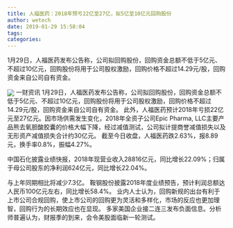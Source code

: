 ```yaml
---
title: 人福医药：2018年预亏22亿至27亿，拟5亿至10亿元回购股份
author: wetech
date: 2019-01-29 15:58:04
tags: 
categories: 
---
```

1月29日，人福医药发布公告称，公司拟回购股份，回购资金总额不低于5亿元、不超过10亿元，回购股份将用于公司股权激励，回购价格不超过14.29元/股，回购资金来自公司自有资金。
<!-- more -->
<img align="center" border="0" src="https://imgcdn.yicai.com/uppics/images/2019/01/b0a1e6e58ad7e009070fce9c96d7265a.jpg" />
一财资讯
1月29日，人福医药发布公告称，公司拟回购股份，回购资金总额不低于5亿元、不超过10亿元，回购股份将用于公司股权激励，回购价格不超过14.29元/股，回购资金来自公司自有资金。
此外，人福医药预计2018年亏损22亿元至27亿元。因市场供需发生变化，2018年全资子公司Epic Pharma, LLC主要产品熊去氧胆酸胶囊的价格大幅下降，经过减值测试，公司拟计提商誉减值损失以及无形资产减值损失合计约30亿元。
截至今日收盘，人福医药跌2.63%，报8.89元，换手率0.8%，振幅4.27%。
 
 
中国石化披露业绩快报，2018年现营业收入28816亿元，同比增长22.09%；归属于母公司股东的净利润624亿元，同比增长22.04%。
与上年同期相比将减少7.3亿。
鞍钢股份披露2018年度业绩预告，预计利润总额达人民币100亿元左右，同比增长58.4%。
业内人士认为，回购新规的出台有利于上市公司合规回购，使上市公司的回购更为灵活和多样化，市场的反应也更加理智，回购行为的长期效应也在显现。
多家美国企业接二连三发布负面信息。分析师普遍认为，财报季的到来，会令美股面临新一轮测试。
